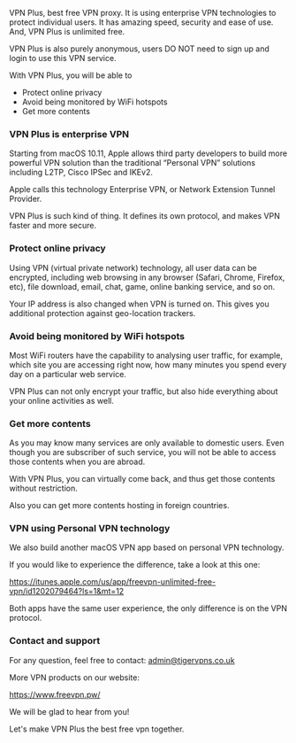 VPN Plus, best free VPN proxy. It is using enterprise VPN technologies to protect individual users. It has amazing speed, security and ease of use. And, VPN Plus is unlimited free.

VPN Plus is also purely anonymous, users DO NOT need to sign up and login to use this VPN service. 

With VPN Plus, you will be able to 

- Protect online privacy
- Avoid being monitored by WiFi hotspots
- Get more contents

### VPN Plus is enterprise VPN

Starting from macOS 10.11, Apple allows third party developers to build more powerful VPN solution than the traditional “Personal VPN” solutions including L2TP, Cisco IPSec and IKEv2.

Apple calls this technology Enterprise VPN, or Network Extension Tunnel Provider.

VPN Plus is such kind of thing. It defines its own protocol, and makes VPN faster and more secure.


### Protect online privacy

Using VPN (virtual private network) technology, all user data can be encrypted, including web browsing in any browser (Safari, Chrome, Firefox, etc), file download, email, chat, game, online banking service, and so on.

Your IP address is also changed when VPN is turned on. This gives you additional protection against geo-location trackers.


### Avoid being monitored by WiFi hotspots

Most WiFi routers have the capability to analysing user traffic, for example, which site you are accessing right now, how many minutes you spend every day on a particular web service.

VPN Plus can not only encrypt your traffic, but also hide everything about your online activities as well. 


### Get more contents

As you may know many services are only available to domestic users. Even though you are subscriber of such  service, you will not be able to access those contents when you are abroad.

With VPN Plus, you can virtually come back, and thus get those contents without restriction.

Also you can get more contents hosting in foreign countries.


### VPN using Personal VPN technology

We also build another macOS VPN app based on personal VPN technology. 

If you would like to experience the difference, take a look at this one:

https://itunes.apple.com/us/app/freevpn-unlimited-free-vpn/id1202079464?ls=1&mt=12

Both apps have the same user experience, the only difference is on the VPN protocol. 


### Contact and support

For any question, feel free to contact: admin@tigervpns.co.uk

More VPN products on our website:

https://www.freevpn.pw/

We will be glad to hear from you! 

Let's make VPN Plus the best free vpn together.
